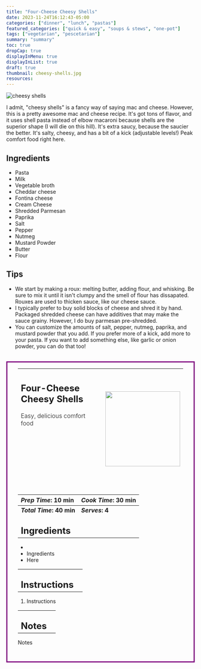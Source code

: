 ```yaml
---
title: "Four-Cheese Cheesy Shells"
date: 2023-11-24T16:12:43-05:00
categories: ["dinner", "lunch", "pastas"]
featured_categories: ["quick & easy", "soups & stews", "one-pot"]
tags: ["vegetarian", "pescetarian"]
summary: "summary"
toc: true
dropCap: true
displayInMenu: true
displayInList: true
draft: true
thumbnail: cheesy-shells.jpg
resources:
---
```


![cheesy shells](../../cheesy-shells.jpg)

I admit, "cheesy shells" is a fancy way of saying mac and cheese. However, this is a pretty awesome mac and cheese recipe. It's got tons of flavor, and it uses shell pasta instead of elbow macaroni because shells are the superior shape (I will die on this hill). It's extra saucy, because the saucier the better. It's salty, cheesy, and has a bit of a kick (adjustable levels!) Peak comfort food right here.

## Ingredients

- Pasta
- Milk
- Vegetable broth
- Cheddar cheese
- Fontina cheese
- Cream Cheese
- Shredded Parmesan
- Paprika
- Salt
- Pepper
- Nutmeg
- Mustard Powder
- Butter
- Flour

## Tips

- We start by making a roux: melting butter, adding flour, and whisking. Be sure to mix it until it isn't clumpy and the smell of flour has dissapated. Rouxes are used to thicken sauce, like our cheese sauce.
- I typically prefer to buy solid blocks of cheese and shred it by hand. Packaged shredded cheese can have additives that may make the sauce grainy. However, I do buy parmesan pre-shredded. 
- You can customize the amounts of salt, pepper, nutmeg, paprika, and mustard powder that you add. If you prefer more of a kick, add more to your pasta. If you want to add something else, like garlic or onion powder, you can do that too!

<div style = "border-style: solid; border-width: 3px; border-color: purple; padding: 2em; padding-top:0em; margin-top:2rem;"  id = "recipe"> 

| <div style = "margin-bottom:10em;"><h2>Four-Cheese Cheesy Shells</h2><p style = "font-weight: 300;">Easy, delicious comfort food</p></div> | <img src="../../cheesy-shells.jpg"  width="200em" height="200em"> |
| :--- | :----: |

| _Prep Time_: 10 min  | _Cook Time_: 30 min  |
| :--- | :--- |
| **_Total Time_: 40 min** | **_Serves_: 4**  |
| <div><h2 style = "margin-top:1em; margin-bottom:0;" >Ingredients</h2></div>|   |
- 
- Ingredients
- Here

|   |    |
| :--- | :--- |
| <div><h2 style = "margin-top:1em; margin-bottom:0;" >Instructions</h2></div>|   |

1. Instructions

|   |    |
| :--- | :--- |
| <div><h2 style = "margin-top:1em; margin-bottom:0;" >Notes</h2></div>|   |

Notes

</div>
